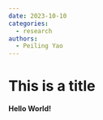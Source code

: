 ```yaml
---
date: 2023-10-10
categories:
  - research
authors:
  - Peiling Yao
---
```

# This is a title

**Hello World!**



